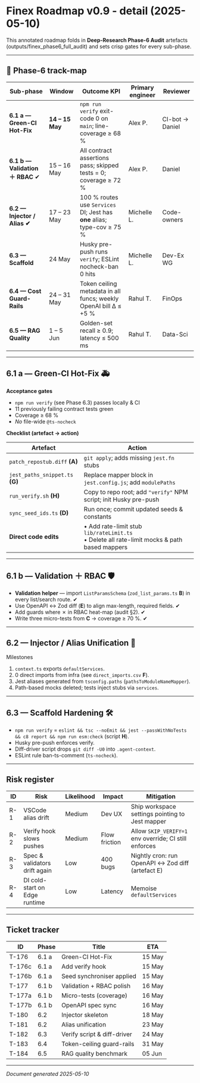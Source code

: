 # Finex Roadmap v0.9 - detail  (2025-05-10)

This annotated roadmap folds in **Deep-Research Phase-6 Audit** artefacts  
(outputs/finex_phase6_full_audit) and sets crisp gates for every sub-phase.

---

## 📍 Phase-6 track-map

| Sub-phase | Window | Outcome KPI | Primary engineer | Reviewer |
|-----------|--------|-------------|------------------|----------|
| **6.1 a — Green-CI Hot-Fix** | **14 – 15 May** | `npm run verify` exit-code 0 on `main`; line-coverage ≥ 68 % | Alex P. | CI-bot → Daniel |
| **6.1 b — Validation ＋ RBAC** ✔ | 15 – 16 May | All contract assertions pass; skipped tests = 0; coverage ≥ 72 % | Alex P. | Daniel |
| **6.2 — Injector / Alias ✔** | 17 – 23 May | 100 % routes use `Services` DI; Jest has **one** alias; type-cov ≥ 75 % | Michelle L. | Code-owners |
| **6.3 — Scaffold** | 24 May | Husky pre-push runs `verify`; ESLint nocheck-ban 0 hits | Michelle L. | Dev-Ex WG |
| **6.4 — Cost Guard-Rails** | 24 – 31 May | Token ceiling metadata in all funcs; weekly OpenAI bill Δ ≤ +5 % | Rahul T. | FinOps |
| **6.5 — RAG Quality** | 1 – 5 Jun | Golden-set recall ≥ 0.9; latency ≤ 500 ms | Rahul T. | Data-Sci |

---

## 6.1 a — Green-CI Hot-Fix 🚑

**Acceptance gates**

* `npm run verify` (see Phase 6.3) passes locally & CI  
* 11 previously failing contract tests green  
* Coverage ≥ 68 %  
* *No* file-wide `@ts-nocheck`

**Checklist (artefact → action)**

| Artefact | Action |
|----------|--------|
| `patch_repostub.diff` **(A)** | `git apply`; adds missing `jest.fn` stubs |
| `jest_paths_snippet.ts` **(G)** | Replace mapper block in `jest.config.js`; add `modulePaths` |
| `run_verify.sh` **(H)** | Copy to repo root; add `"verify"` NPM script; init Husky pre-push |
| `sync_seed_ids.ts` **(D)** | Run once; commit updated seeds & constants |
| **Direct code edits** | • Add rate-limit stub `lib/rateLimit.ts`<br>• Delete all rate-limit mocks & path based mappers |

---

## 6.1 b — Validation ＋ RBAC 🛡️

* **Validation helper** — import `ListParamsSchema` (`zod_list_params.ts` **B**) in every list/search route. ✔  
* Use OpenAPI ↔ Zod diff (**E**) to align max-length, required fields. ✔  
* Add guards where ✗ in RBAC heat-map (audit §2). ✔  
* Write three micro-tests from **C** → coverage ≥ 70 %. ✔  

---

## 6.2 — Injector / Alias Unification 🧩

Milestones  

1. `context.ts` exports `defaultServices`.  
2. 0 direct imports from infra (see `direct_imports.csv` **F**).  
3. Jest aliases generated from `tsconfig.paths` (`pathsToModuleNameMapper`).  
4. Path-based mocks deleted; tests inject stubs via `services`.  

---

## 6.3 — Scaffold Hardening 🛠️

* `npm run verify` = `eslint && tsc --noEmit && jest --passWithNoTests && c8 report && npm run esm:check` (script **H**).  
* Husky pre-push enforces verify.  
* Diff-driver script drops `git diff -U0` into `.agent-context`.  
* ESLint rule ban-ts-comment (`ts-nocheck`).

---

## Risk register

| ID | Risk | Likelihood | Impact | Mitigation |
|----|------|-----------|--------|------------|
| R-1 | VSCode alias drift | Medium | Dev UX | Ship workspace settings pointing to Jest mapper |
| R-2 | Verify hook slows pushes | Medium | Flow friction | Allow `SKIP_VERIFY=1` env override; CI still enforces |
| R-3 | Spec & validators drift again | Low | 400 bugs | Nightly cron: run OpenAPI ↔ Zod diff (artefact E) |
| R-4 | DI cold-start on Edge runtime | Low | Latency | Memoise `defaultServices` |

---

## Ticket tracker

| ID | Phase | Title | ETA |
|----|-------|-------|-----|
| T-176  | 6.1 a | Green-CI Hot-Fix           | 15 May |
| T-176c | 6.1 a | Add verify hook            | 15 May |
| T-176b | 6.1 a | Seed synchroniser applied  | 15 May |
| T-177  | 6.1 b | Validation + RBAC polish   | 16 May |
| T-177a | 6.1 b | Micro-tests (coverage)     | 16 May |
| T-177b | 6.1 b | OpenAPI spec sync          | 16 May |
| T-180  | 6.2 | Injector skeleton           | 18 May |
| T-181  | 6.2 | Alias unification           | 23 May |
| T-182  | 6.3 | Verify script & diff-driver | 24 May |
| T-183  | 6.4 | Token-ceiling guard-rails   | 31 May |
| T-184  | 6.5 | RAG quality benchmark       | 05 Jun |

---

*Document generated 2025-05-10*
